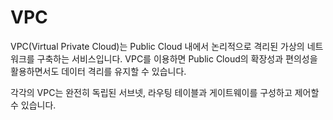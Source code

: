 # VPC

VPC(Virtual Private Cloud)는 Public Cloud 내에서 논리적으로 격리된 가상의 네트워크를 구축하는 서비스입니다. VPC를 이용하면 Public Cloud의 확장성과 편의성을 활용하면서도 데이터 격리를 유지할 수 있습니다.

각각의 VPC는 완전히 독립된 서브넷, 라우팅 테이블과 게이트웨이를 구성하고 제어할 수 있습니다.

